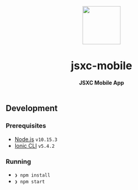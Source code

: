 <p align="center">
  <img src="https://user-images.githubusercontent.com/11808903/63939644-07560c00-ca68-11e9-89a1-3e4b5c09f877.png" width="100"/>
</p>

<h1 align="center">jsxc-mobile</h1>

<div align="center">
  <b>JSXC Mobile App</b>
</div>

<br />

## Development

### Prerequisites

- [Node.js](https://nodejs.org/en) `v10.15.3`
- [Ionic CLI](https://ionicframework.com/docs/cli) `v5.4.2`

### Running

- `❯ npm install`
- `❯ npm start`
